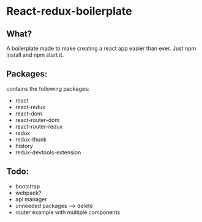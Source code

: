 # React-redux-boilerplate

## What?

A boilerplate made to make creating a react app easier than ever. Just npm install and npm start it. 

## Packages:

contains the following packages:

* react
* react-redux
* react-dom
* react-router-dom
* react-router-redux
* redux
* redux-thunk
* history
* redux-devtools-extension

## Todo:

* bootstrap
* webpack?
* api manager
* unneeded packages --> delete
* router example with multiple components
